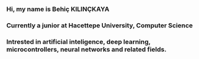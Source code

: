 ### Hi, my name is Behiç KILINÇKAYA

### Currently a junior at Hacettepe University, Computer Science

### Intrested in artificial inteligence, deep learning, microcontrollers, neural networks and related fields.

